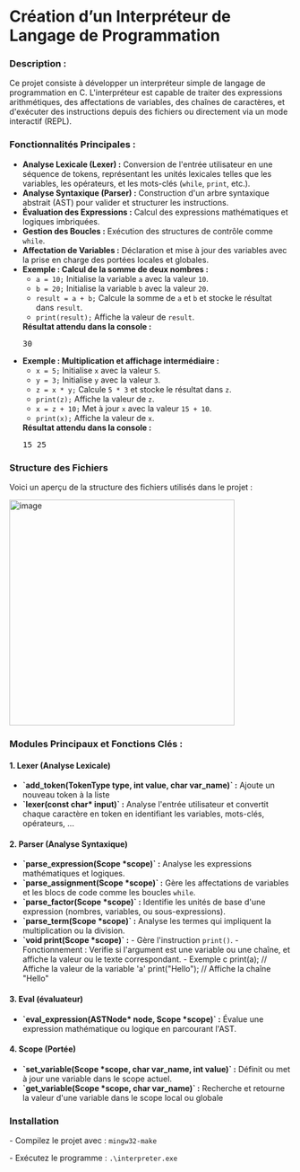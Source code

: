 <h1>Création d’un Interpréteur de Langage de Programmation</h1> <h3>Description :</h3> <p>Ce projet consiste à développer un interpréteur simple de langage de programmation en C. L'interpréteur est capable de traiter des expressions arithmétiques, des affectations de variables, des chaînes de caractères, et d'exécuter des instructions depuis des fichiers ou directement via un mode interactif (REPL).</p>
<h3>Fonctionnalités Principales :</h3> 
<ul> <li><strong>Analyse Lexicale (Lexer) :</strong> Conversion de l'entrée utilisateur en une séquence de tokens, représentant les unités lexicales telles que les variables, les opérateurs, et les mots-clés (<code>while</code>, <code>print</code>, etc.).</li> <li><strong>Analyse Syntaxique (Parser) :</strong> Construction d'un arbre syntaxique abstrait (AST) pour valider et structurer les instructions.</li>
<li><strong>Évaluation des Expressions :</strong> Calcul des expressions mathématiques et logiques imbriquées.</li> <li><strong>Gestion des Boucles :</strong> Exécution des structures de contrôle comme <code>while</code>.</li> <li><strong>Affectation de Variables :</strong> Déclaration et mise à jour des variables avec la prise en charge des portées locales et globales.</li> <li><strong>Exemple : Calcul de la somme de deux nombres :</strong> <ul> <li><code>a = 10;</code> Initialise la variable <code>a</code> avec la valeur <code>10</code>.</li> <li><code>b = 20;</code> Initialise la variable <code>b</code> avec la valeur <code>20</code>.</li> 
  <li><code>result = a + b;</code> Calcule la somme de <code>a</code> et <code>b</code> et stocke le résultat dans <code>result</code>.</li> <li><code>print(result);</code> Affiche la valeur de <code>result</code>.</li> </ul> <strong>Résultat attendu dans la console :</strong> <pre>30</pre> </li> <li><strong>Exemple : Multiplication et affichage intermédiaire :</strong> <ul> <li><code>x = 5;</code> Initialise <code>x</code> avec la valeur <code>5</code>.</li> <li><code>y = 3;</code> Initialise <code>y</code> avec la valeur <code>3</code>.</li> <li><code>z = x * y;</code> Calcule <code>5 * 3</code> et stocke le résultat dans <code>z</code>.</li>
<li><code>print(z);</code> Affiche la valeur de <code>z</code>.</li> <li><code>x = z + 10;</code> Met à jour <code>x</code> avec la valeur <code>15 + 10</code>.</li> <li><code>print(x);</code> Affiche la valeur de <code>x</code>.</li> </ul> <strong>Résultat attendu dans la console :</strong> <pre>15 25</pre> </li> </ul>
<h3>Structure des Fichiers</h3> <p>Voici un aperçu de la structure des fichiers utilisés dans le projet :</p> <img width="402" alt="image" src="https://github.com/user-attachments/assets/b2b64434-2cb1-4e20-83f4-c16c122bc8d4">
<h3>Modules Principaux et Fonctions Clés :</h3> 
<h4>1. Lexer (Analyse Lexicale)</h4> <ul> <li><strong>`add_token(TokenType type, int value, char var_name)` :</strong> Ajoute un nouveau token à la liste </li> <li><strong>`lexer(const char* input)` :</strong> Analyse l'entrée utilisateur et convertit chaque caractère en token en identifiant les variables, mots-clés, opérateurs, ...</li> </ul> 
<h4>2. Parser (Analyse Syntaxique)</h4> <ul> <li><strong>`parse_expression(Scope *scope)` :</strong> Analyse les expressions mathématiques et logiques.</li> <li><strong>`parse_assignment(Scope *scope)` :</strong> Gère les affectations de variables et les blocs de code comme les boucles <code>while</code>.</li> <li><strong>`parse_factor(Scope *scope)` :</strong> Identifie les unités de base d'une expression (nombres, variables, ou sous-expressions).</li> 
<li><strong>`parse_term(Scope *scope)` :</strong> Analyse les termes qui impliquent la multiplication ou la division.</li><li><strong>`void print(Scope *scope)` :</strong> - Gère l'instruction <code>print()</code>. - Fonctionnement : Verifie si l'argument est une variable ou une chaîne, et affiche la valeur ou le texte correspondant. - Exemple c print(a); // Affiche la valeur de la variable 'a' print("Hello"); // Affiche la chaîne "Hello"  </li></ul> <h4>3. Eval (évaluateur)</h4> <ul> <li><strong>`eval_expression(ASTNode* node, Scope *scope)` :</strong> Évalue une expression mathématique ou logique en parcourant l'AST.</li> </ul> <h4>4. Scope (Portée)</h4> <ul> <li><strong>`set_variable(Scope *scope, char var_name, int value)` :</strong> Définit ou met à jour une variable dans le scope actuel.</li> <li><strong>`get_variable(Scope *scope, char var_name)` :</strong> Recherche et retourne la valeur d'une variable dans le scope local ou globale</li> </ul>
<h3>Installation</h3> <p>- Compilez le projet avec : <code>mingw32-make</code></p> <p>- Exécutez le programme : <code>.\interpreter.exe</code></p>
